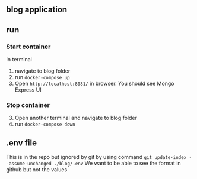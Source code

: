 ## blog application

## run

### Start container
In terminal 
1. navigate to blog folder
2. run `docker-compose up`
3. Open `http://localhost:8081/` in browser. You should see Mongo Express UI

### Stop container
3. Open another terminal and navigate to blog folder
4. run `docker-compose down`

## .env file
This is in the repo but ignored by git by using command `git update-index --assume-unchanged ./blog/.env` 
We want to be able to see the format in github but not the values